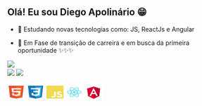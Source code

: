   ## Olá! Eu sou Diego Apolinário 😁
  - 🌱 Estudando novas tecnologias como: JS, ReactJs e Angular

  - 🤞 Em Fase de transição de carreira e em busca da primeira oportunidade ✨✨✨

   <div>
    <a href="https://github.com/dieegoapolinario">
    <img height="180em" src="https://github-readme-stats.vercel.app/api/top-langs/?username=dieegoapolinario&layout=compact&langs_count=6&theme=dracula"/>
  </div>
      
  <div>
    <a href = "mailto:dieego.apolinario@gmail.com"><img src="https://img.shields.io/badge/-Gmail-%23333?style=for-the-badge&logo=gmail&logoColor=white" target="_blank"></a>
    <a href="https://www.linkedin.com/in/diego-apolinario" target="_blank"><img src="https://img.shields.io/badge/-LinkedIn-%230077B5?style=for-the-badge&logo=linkedin&logoColor=white" target="_blank"></a>
  </div>
  
  <br>
  <div style="display: inline_block">
    <img align="center" alt="HTML" height="30" width="40" src="https://raw.githubusercontent.com/devicons/devicon/master/icons/html5/html5-original.svg">
    <img align="center" alt="CSS" height="30" width="40" src="https://raw.githubusercontent.com/devicons/devicon/master/icons/css3/css3-original.svg">
    <img align="center" alt="Js" height="30" width="40" src="https://raw.githubusercontent.com/devicons/devicon/master/icons/javascript/javascript-plain.svg">
    <img align="center" alt="React" height="30" width="40" src="https://raw.githubusercontent.com/github/explore/80688e429a7d4ef2fca1e82350fe8e3517d3494d/topics/react/react.png">
    <img align="center" alt="Angular" height="35" width="40" src="https://raw.githubusercontent.com/github/explore/80688e429a7d4ef2fca1e82350fe8e3517d3494d/topics/angular/angular.png"
  </div>
